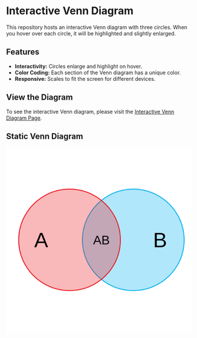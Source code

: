 # Interactive Venn Diagram

This repository hosts an interactive Venn diagram with three circles. When you hover over each circle, it will be highlighted and slightly enlarged.

## Features

- **Interactivity:** Circles enlarge and highlight on hover.
- **Color Coding:** Each section of the Venn diagram has a unique color.
- **Responsive:** Scales to fit the screen for different devices.

## View the Diagram

To see the interactive Venn diagram, please visit the [Interactive Venn Diagram Page](https://mboffelli.github.io/venn-diagram/).

## Static Venn Diagram
![Static Venn Diagram](https://github.com/mboffelli/venn-diagram/blob/main/venn-diagram.png)
